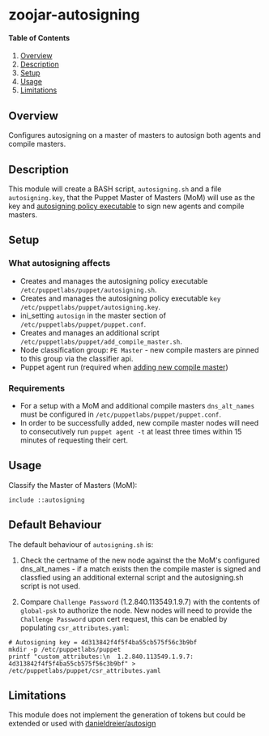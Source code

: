 # zoojar-autosigning
#### Table of Contents

1. [Overview](#overview)
2. [Description](#description)
3. [Setup](#setup)
4. [Usage](#usage)
5. [Limitations](#limitations)

## Overview
Configures autosigning on a master of masters to autosign both agents and compile masters.

## Description
This module will create a BASH script, `autosigning.sh` and a file `autosigning.key`, that the Puppet Master of Masters (MoM) will use as the key and [autosigning policy executable](https://docs.puppet.com/puppet/latest/reference/ssl_autosign.html#policy-based-autosigning) to sign new agents and compile masters.

## Setup
### What autosigning affects
* Creates and manages the autosigning policy executable `/etc/puppetlabs/puppet/autosigning.sh`.
* Creates and manages the autosigning policy executable `key /etc/puppetlabs/puppet/autosigning.key`.
* ini_setting `autosign` in the master section of `/etc/puppetlabs/puppet/puppet.conf`.
* Creates and manages an additional script `/etc/puppetlabs/puppet/add_compile_master.sh`.
* Node classification group: `PE Master` - new compile masters are pinned to this group via the classifier api.
* Puppet agent run (required when [adding new compile master](https://docs.puppet.com/pe/latest/install_multimaster.html#step-4-run-puppet-on-selected-nodes))

### Requirements
* For a setup with a MoM and additional compile masters `dns_alt_names` must be configured in `/etc/puppetlabs/puppet/puppet.conf`.
* In order to be successfully added, new compile master nodes will need to consecutively run `puppet agent -t` at least three times within 15 minutes of requesting their cert.

## Usage
Classify the Master of Masters (MoM):
```
include ::autosigning
```

## Default Behaviour
The default behaviour of `autosigning.sh` is:
1. Check the certname of the new node against the the MoM's configured dns_alt_names - if a match exists then the compile master is signed and classfied using an additional external script and the autosigning.sh script is not used.

2. Compare `Challenge Password` (1.2.840.113549.1.9.7) with the contents of `global-psk` to authorize the node.
New nodes will need to provide the `Challenge Password` upon cert request, this can be enabled by populating `csr_attributes.yaml`:
```
# Autosigning key = 4d313842f4f5f4ba55cb575f56c3b9bf
mkdir -p /etc/puppetlabs/puppet
printf "custom_attributes:\n  1.2.840.113549.1.9.7: 4d313842f4f5f4ba55cb575f56c3b9bf" >  /etc/puppetlabs/puppet/csr_attributes.yaml 
```

## Limitations
This module does not implement the generation of tokens but could be extended or used with [danieldreier/autosign](https://forge.puppet.com/danieldreier/autosign)
